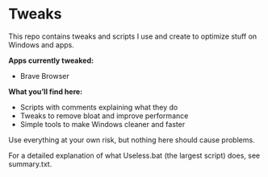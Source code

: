# Tweaks

This repo contains tweaks and scripts I use and create to optimize stuff on Windows and apps.  

**Apps currently tweaked:**  
- Brave Browser  

**What you’ll find here:**  
- Scripts with comments explaining what they do  
- Tweaks to remove bloat and improve performance  
- Simple tools to make Windows cleaner and faster  

Use everything at your own risk, but nothing here should cause problems.

For a detailed explanation of what Useless.bat (the largest script) does, see summary.txt.

